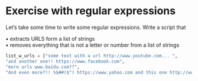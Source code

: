 
# Exercise with regular expressions

Let’s take some time to write some regular expressions. Write a
script that

• extracts URLS form a list of strings  
• removes everything that is not a letter or number from a list of
strings  


```python
list_w_urls = ["some text with a url http://www.youtube.com... ",
"and another one!! https://www.facebook.com",
"more urls www.baidu.com??",
"And even more?!! %$##($^) https://www.yahoo.com and this one http://www.amazon.com and this one www.wikipedia.org" ]
```
